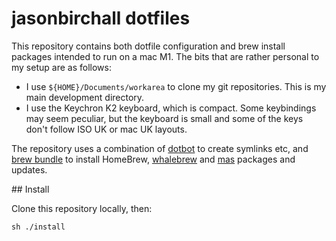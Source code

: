 # jasonbirchall dotfiles

This repository contains both dotfile configuration and brew install packages intended to run on a mac M1. The bits that are rather personal to my setup are as follows:

- I use `${HOME}/Documents/workarea` to clone my git repositories. This is my main development directory.
- I use the Keychron K2 keyboard, which is compact. Some keybindings may seem peculiar, but the keyboard is small and some of the keys don't follow ISO UK or mac UK layouts.

The repository uses a combination of [dotbot](https://github.com/anishathalye/dotbot) to create symlinks etc, and [brew bundle](https://github.com/homebrew/homebrew-bundle) to install HomeBrew, [whalebrew](https://github.com/whalebrew/whalebrew) and [mas](https://github.com/mas-cli/mas) packages and updates.

## Install

Clone this repository locally, then:

```
sh ./install
```
